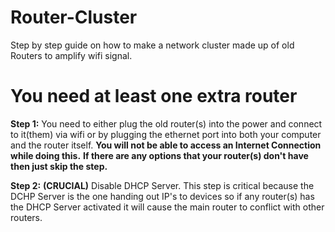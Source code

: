 # Router-Cluster
Step by step guide on how to make a network cluster made up of old Routers to amplify wifi signal.

# You need at least one extra router

**Step 1:** You need to either plug the old router(s) into the power and connect to it(them)
via wifi or by plugging the ethernet port into both your computer and the router itself. **You will not be able to access an Internet Connection while doing this.**
**If there are any options that your router(s) don't have then just skip the step.**

**Step 2:** **(CRUCIAL)**
Disable DHCP Server.
This step is critical because the DCHP Server is the one handing out IP's to devices so if any router(s) has the DHCP Server activated it will cause the main router to conflict with other routers.